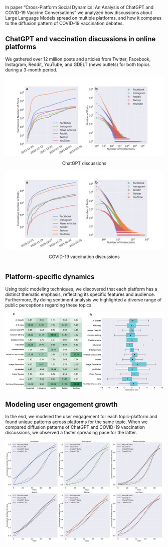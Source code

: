 
In paper “Cross-Platform Social Dynamics: An Analysis of ChatGPT and COVID-19 Vaccine Conversations” we analyzed how discussions about Large Language Models spread on multiple platforms, and how it compares to the diffusion pattern of COVID-19 vaccination debates. 


## ChatGPT and vaccination discussions in online platforms
We gathered over 12 million posts and articles from Twitter, Facebook, Instagram, Reddit, YouTube, and GDELT (news outlets) for both topics during a 3-month period. 

<div style="display: flex; flex-wrap: wrap; justify-content: space-between;">
    <div style="flex: 1; min-width: 300px; position: relative;">
        <div style="width: 100%; padding-top: 50%; position: relative;">
            <img src="figures/figure1_chatgpt.png" style="position: absolute; top: 0; left: 0; width: 100%; height: 100%;">
        </div>
        <p style="text-align: center;">ChatGPT discussions
</p>
    </div>
    <div style="flex: 1; min-width: 300px; position: relative;">
        <div style="width: 100%; padding-top: 50%; position: relative;">
            <img src="figures/figure1_vaccine.png" style="position: absolute; top: 0; left: 0; width: 100%; height: 100%;">
        </div>
        <p style="text-align: center;">COVID-19 vaccination discussions</p>
    </div>
</div>


## Platform-specific dynamics
Using topic modeling techniques, we discovered that each platform has a distinct thematic emphasis, reflecting its specific features and audience. Furthermore, By doing sentiment analysis we highlighted a diverse range of public perceptions regarding these topics. 

<div style="width: 100%; position: relative; margin: 0 auto;">
    <div style="padding-top: 50%; position: relative;">
        <img src="figures/figure2_topics.png" style="position: absolute; top: 0; left: 0; width: 100%; height: 100%;">
    </div>
</div>

## Modeling user engagement growth
In the end, we modeled the user engagement for each topic-platform and found unique patterns across platforms for the same topic. When we compared diffusion patterns of ChatGPT and COVID-19 vaccination discussions, we observed a faster spreading pace for the latter.

<div style="width: 100%; position: relative; margin: 0 auto;">
    <div style="padding-top: 65%; position: relative;">
        <img src="figures/logistic_model.png" style="position: absolute; top: 0; left: 0; width: 100%; height: 100%;">
    </div>
</div>